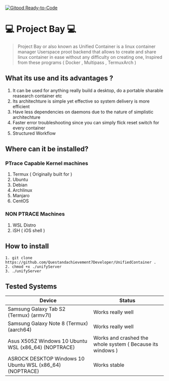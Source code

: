 [![Gitpod Ready-to-Code](https://img.shields.io/badge/Gitpod-Ready--to--Code-blue?logo=gitpod)](https://gitpod.io/#https://github.com/Questandachievement7Developer/UnifiedContainer) 

# :computer: Project Bay :computer:
> Project Bay or also known as Unified Container is a linux container manager Userspace proot backend that allows to create and share linux container in ease without any difficulty on creating one, Inspired from these programs ( Docker , Multipass , TermuxArch )
## What its use and its advantages ?
1. It can be used for anything really build a desktop, do a portable sharable reasearch container etc
2. Its architechture is simple yet effective so system delivery is more efficient
3. Have less dependencies on daemons due to the nature of simplistic architechture
4. Faster error troubleshooting since you can simply flick reset switch for every container
5. Structured Workflow
## Where can it be installed?
### PTrace Capable Kernel machines
1. Termux ( Originally built for )
2. Ubuntu
3. Debian
4. Archlinux
5. Manjaro
6. CentOS
### NON PTRACE Machines
1. WSL Distro
2. iSH ( iOS shell )

## How to install
```
1. git clone https://github.com/Questandachievement7Developer/UnifiedContainer .
2. chmod +x ./unifyServer 
3. ./unifyServer
```
## Tested Systems

| Device | Status | 
| ------- | ------ | 
| Samsung Galaxy Tab S2  (Termux) (armv7l) | Works really well | 
| Samsung Galaxy Note 8 (Termux) (aarch64) | Works really well |
| Asus X505Z Windows 10 Ubuntu WSL (x86_64) (NOPTRACE) | Works and crashed the whole system ( Because its windows ) |
| ASROCK DESKTOP Windows 10 Ubuntu WSL (x86_64) (NOPTRACE) | Works stable  |


